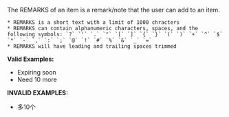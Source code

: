 <!-- markdownlint-disable-file first-line-h1 -->
The REMARKS of an item is a remark/note that the user can add to an item.

```info
* REMARKS is a short text with a limit of 1000 chracters
* REMARKS can contain alphanumeric characters, spaces, and the following symbols: `?` `'` `.` `"` `[` `]` `{` `}` `(` `)` `+` `^` `$` `*` `-` `,` `:` `;` `@` `!` `#` `%` `&` `_` `=`
* REMARKS will have leading and trailing spaces trimmed
```

**Valid Examples:**

* Expiring soon
* Need 10 more

**INVALID EXAMPLES:**

* 多10个
